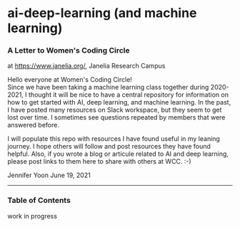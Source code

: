 # ai-deep-learning (and machine learning)

### A Letter to Women's Coding Circle
at https://www.janelia.org/, Janelia Research Campus  

Hello everyone at Women's Coding Circle!  
Since we have been taking a machine learning class together during 2020-2021, I thought it will be nice to have a central repository for information on how to get started with AI,  deep learning, and machine learning.  In the past, I have posted many resources on Slack workspace, but they seem to get lost over time.  I sometimes see questions repeated by members that were answered before.

I will populate this repo with resources I have found useful in my leaning journey.  I hope others will follow and post resources they have found helpful.  Also, if you wrote a blog or articule related to AI and deep learning, please post links to them here to share with others at WCC. :-)  

Jennifer Yoon
June 19, 2021  

----  

### Table of Contents

work in progress


